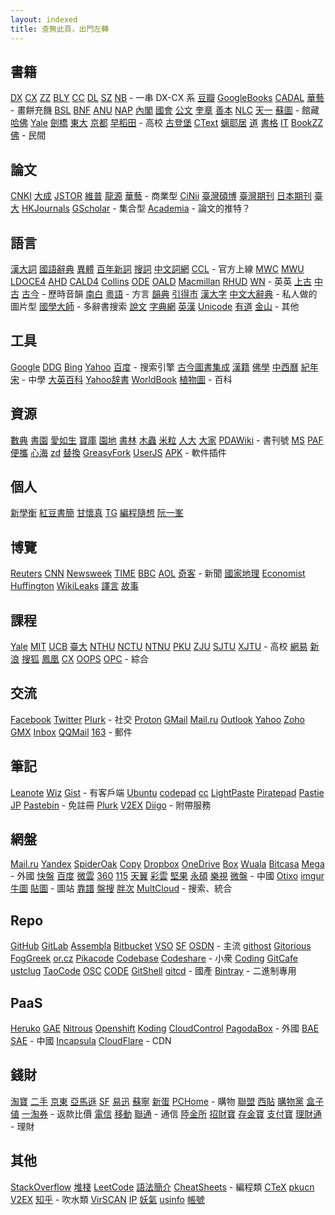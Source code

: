 ```yaml
---
layout: indexed
title: 查無此頁，出門左轉
---
```

## 書籍
<a href="http://edu.duxiu.com/" rel="external">DX</a> <a href="http://edu.sslibrary.com/" rel="external">CX</a> <a href="http://www.zhizhen.com/" rel="external">ZZ</a> <a href="http://www.blyun.com/" rel="external">BLY</a> <a href="http://www.ccelib.com/" rel="external">CC</a> <a href="http://www.dlufl.superlib.net/" rel="external">DL</a> <a href="http://www.szdnet.org.cn/" rel="external">SZ</a> <a href="http://www.nlic.net.cn/" rel="external">NB</a> - 一串 DX-CX 系
<a href="http://book.douban.com/" rel="external">豆瓣</a> <a href="http://books.google.com.tw/" rel="external">GoogleBooks</a> <a href="http://www.cadal.zju.edu.cn/" rel="external">CADAL</a> <a href="http://www.airitibooks.com/" rel="external">華藝</a> - 畫餅充饑
<a href="http://ostasien.digitale-sammlungen.de/en/fs1/home/static.html" rel="external">BSL</a> <a href="http://gallica.bnf.fr/" rel="external">BNF</a> <a href="https://digitalcollections.anu.edu.au/" rel="external">ANU</a> <a href="http://www.nap.edu/" rel="external">NAP</a> <a href="http://www.digital.archives.go.jp/" rel="external">內閣</a> <a href="http://www.ndl.go.jp/" rel="external">國會</a> <a href="http://www.digital.archives.go.jp/" rel="external">公文</a> <a href="http://kyujanggak.snu.ac.kr/" rel="external">奎章</a> <a href="http://rarebook.ncl.edu.tw/rbook.cgi/" rel="external">善本</a> <a href="http://mylib.nlc.gov.cn/" rel="external">NLC</a> <a href="http://www.tianyige.com.cn:8008/" rel="external">天一</a> <a href="http://fzk.szlib.com/AncientBook/Main/Ancient_Index.html" rel="external">蘇圖</a> - 館藏
<a href="http://library.harvard.edu/" rel="external">哈佛</a> <a href="http://www.library.yale.edu/digitalcollections/eal/index.html" rel="external">Yale</a> <a href="http://ebooks.cambridge.org/" rel="external">劍橋</a> <a href="http://imglib.ioc.u-tokyo.ac.jp/" rel="external">東大</a> <a href="http://http://kanji.zinbun.kyoto-u.ac.jp/kanseki" rel="external">京都</a> <a href="http://www.wul.waseda.ac.jp/kotenseki/advanced_search.html" rel="external">早稻田</a> - 高校
<a href="http://www.gutenberg.org/wiki/Main_Page" rel="external">古登堡</a> <a href="http://ctext.org/" rel="external">CText</a> <a href="http://www.xgb.ecnu.edu.cn/jszj/0%E5%8F%A4%E7%B1%8D%E9%A6%96%E9%A1%B5.htm" rel="external">螭耶居</a> <a href="http://www.byscrj.com/jmm/index.htm" rel="external">道</a> <a href="http://shuge.org/" rel="external">書格</a> <a href="http://it-ebooks.info/" rel="external">IT</a> <a href="http://bookzz.org/" rel="external">BookZZ</a> <a href="http://www.gsfw.org/" rel="external">佛</a> - 民間

## 論文
<a href="http://scholar.cnki.net/" rel="external">CNKI</a> <a href="http://www.dachengdata.com/" rel="external">大成</a> <a href="http://www.jstor.org/" rel="external">JSTOR</a> <a href="http://www.cqvip.com/journal/" rel="external">維普</a> <a href="http://www.qikan.com.cn/" rel="external">龍源</a> <a href="http://www.airitilibrary.cn/" rel="external">華藝</a> - 商業型
<a href="http://ci.nii.ac.jp/" rel="external">CiNii</a> <a href="http://ndltd.ncl.edu.tw" rel="external">臺灣碩博</a> <a href="http://readopac.ncl.edu.tw/nclJournal/" rel="external">臺灣期刊</a> <a href="http://ci.nii.ac.jp/ja" rel="external">日本期刊</a> <a href="http://www.press.ntu.edu.tw/ejournal/index.asp" rel="external">臺大</a> <a href="http://sunzi1.lib.hku.hk/hkjo/index.jsp" rel="external">HKJournals</a> <a href="http://scholar.google.com/" rel="external">GScholar</a> - 集合型
<a href="http://www.academia.edu/" rel="external">Academia</a> - 論文的推特？

## 語言
<a href="http://218.78.212.175/hd/APP.asp" rel="external">漢大詞</a> <a href="http://140.111.34.46/newDict/dict/index.html" rel="external">國語辭典</a> <a href="http://dict.variants.moe.edu.tw/main.htm" rel="external">異體</a> <a href="http://bnxc.cihai.com.cn/bnxc" rel="external">百年新詞</a> <a href="http://words.sinica.edu.tw/sou/sou.html" rel="external">搜詞</a> <a href="http://cwn.ling.sinica.edu.tw/" rel="external">中文詞網</a> <a href="http://ccl.pku.edu.cn:8080/ccl_corpus/" rel="external">CCL</a> - 官方上線
<a href="http://www.merriam-webster.com/" rel="external">MWC</a> <a href="http://unabridged.merriam-webster.com/" rel="external">MWU</a> <a href="http://www.ldoceonline.com/" rel="external">LDOCE4</a> <a href="http://www.ahdictionary.com/" rel="external">AHD</a> <a href="http://dictionary.cambridge.org/" rel="external">CALD4</a> <a href="http://www.collinsdictionary.com/" rel="external">Collins</a> <a href="http://www.oxforddictionaries.com/" rel="external">ODE</a> <a href="http://www.oxfordlearnersdictionaries.com/" rel="external">OALD</a> <a href="http://www.macmillandictionary.com/" rel="external">Macmillan</a> <a href="http://dictionary.infoplease.com/" rel="external">RHUD</a> <a href="http://wordnet.princeton.edu/" rel="external">WN</a> - 英英
<a href="http://www.eastling.org/oc/oldage.aspx" rel="external">上古</a> <a href="http://www.eastling.org/tdfweb/midage.aspx" rel="external">中古</a> <a href="http://xiaoxue.iis.sinica.edu.tw/ccr/" rel="external">古今</a> - 歷時音韻
<a href="http://www.eastling.org/tdfweb/cmp.aspx?name=122" rel="external">南白</a> <a href="http://xiaoxue.iis.sinica.edu.tw/yueyu" rel="external">粵語</a> - 方言
<a href="http://ytenx.org/" rel="external">韻典</a> <a href="http://www.mebag.com/index/" rel="external">引得市</a> <a href="http://korat.ibc.ac.th/Dictionary-on-Line/Chinese_Classic/index.html" rel="external">漢大字</a> <a href="http://korat.ibc.ac.th/Dictionary-on-Line/Chinese_Classic_TW/index.html" rel="external">中文大辭典</a> - 私人做的圖片型
<a href="http://www.guoxuedashi.net/zidian/bujian/" rel="external">國學大師</a> - 多辭書搜索
<a href="http://www.wenzi.cn/shuowen/index.HTM" rel="external">說文</a> <a href="http://www.zhongwen.com/zi.htm" rel="external">字典網</a> <a href="http://cdict.info" rel="external">英漢</a> <a href="http://www.unicode.org/Public/zipped/" rel="external">Unicode</a> <a href="http://dict.youdao.com/" rel="external">有道</a> <a href="http://www.iciba.com/" rel="external">金山</a> - 其他

## 工具
<a href="http://www.google.com/" rel="external">Google</a> <a href="https://duckduckgo.com/" rel="external">DDG</a> <a href="http://www.bing.com/" rel="external">Bing</a> <a href="https://www.yahoo.com/" rel="external">Yahoo</a> <a href="http://www.baidu.com/" rel="external">百度</a> - 搜索引擎
<a href="http://gjtsjc.gxu.edu.cn/" rel="external">古今圖書集成</a> <a href="http://hanji.sinica.edu.tw/index.html" rel="external">漢籍</a> <a href="http://dev.ddbc.edu.tw/glossaries/search.php" rel="external">佛學</a> <a href="http://db1x.sinica.edu.tw/sinocal/" rel="external">中西曆</a> <a href="http://www.alai.net/app/index.php/His/" rel="external">紀年</a> <a href="http://webgis.sinica.edu.tw/bsgis/viewer.php" rel="external">宋</a> - 中學
<a href="http://www.britannica.com/" rel="external">大英百科</a> <a href="https://kotobank.jp/" rel="external">Yahoo辞書</a> <a href="http://worldbookonline.com/" rel="external">WorldBook</a> <a href="http://www.plantphoto.cn/" rel="external">植物圖</a> - 百科

## 資源
<a href="http://bbs.gxsd.com.cn/" rel="external">數典</a> <a href="https://www.eshuyuan.net" rel="external">書園</a> <a href="http://forum.er07.com/index.php" rel="external">愛如生</a> <a href="http://www.dushubaoku.cn/forum.php" rel="external">寶庫</a> <a href="http://www.readfree.net/bbs/" rel="external">園地</a> <a href="http://www.booksforest.com/forum.php" rel="external">書林</a> <a href="http://emuch.net/bbs/index.php" rel="external">木蟲</a> <a href="http://www.xiaomili.cn/" rel="external">米粒</a> <a href="http://bbs.pinggu.org/" rel="external">人大</a> <a href="http://club.topsage.com/forum.php" rel="external">大家</a> <a href="http://www.pdawiki.com/forum/forum.php" rel="external">PDAWiki</a> - 書刊號
<a href="http://itellyou.cn/" rel="external">MS</a> <a href="http://portableapps.com/apps" rel="external">PAF</a> <a href="http://forum.portableappc.com/viewtopic.php?f=4&t=386" rel="external">便攜</a> <a href="http://hrtsea.com/" rel="external">心海</a> <a href="http://www.zdfans.com/" rel="external">zd</a> <a href="http://alternativeto.net/" rel="external">替換</a> <a href="https://greasyfork.org/" rel="external">GreasyFork</a> <a href="https://openuserjs.org/" rel="external">UserJS</a> <a href="http://apps.evozi.com/apk-downloader/" rel="external">APK</a> - 軟件插件

## 個人
<a href="http://mypaper.pchome.com.tw/ngoigp" rel="external">新學衡</a> <a href="http://ilofen.blogspot.com/" rel="external">紅豆書簡</a> <a href="http://kan.blog.ntu.edu.tw/" rel="external">甘懷真</a> <a href="http://www.tglin.idv.tw/epaper/epaper_list.htm" rel="external">TG</a> <a href="http://program-think.blogspot.com/" rel="external">編程隨想</a> <a href="http://www.ruanyifeng.com/blog/" rel="external">阮一峯</a>

## 博覽
<a href="http://www.reuters.com/" rel="external">Reuters</a> <a href="http://www.cnn.com/" rel="external">CNN</a> <a href="http://www.newsweek.com/" rel="external">Newsweek</a> <a href="http://time.com/" rel="external">TIME</a> <a href="http://www.bbc.co.uk/" rel="external">BBC</a> <a href="http://www.aol.com/" rel="external">AOL</a> <a href="http://www.solidot.org/" rel="external">奇客</a> - 新聞
<a href="http://www.nationalgeographic.com/" rel="external">國家地理</a> <a href="http://www.economist.com/" rel="external">Economist</a> <a href="http://www.huffingtonpost.com/" rel="external">Huffington</a> <a href="https://wikileaks.org/" rel="external">WikiLeaks</a> <a href="http://www.yeeyan.org/" rel="external">譯言</a> <a href="http://gushi.tw/" rel="external">故事</a>

## 課程
<a href="http://oyc.yale.edu" rel="external">Yale</a> <a href="http://ocw.mit.edu/" rel="external">MIT</a> <a href="http://www.youtube.com/ucberkeley" rel="external">UCB</a> <a href="http://ocw.aca.ntu.edu.tw/ntu-ocw/" rel="external">臺大</a> <a href="http://ocw.nthu.edu.tw/ocw/index.php" rel="external">NTHU</a> <a href="http://ocw.nctu.edu.tw/" rel="external">NCTU</a> <a href="http://ocw.lib.ntnu.edu.tw/" rel="external">NTNU</a> <a href="http://opencourse.pku.edu.cn/" rel="external">PKU</a> <a href="http://ocw.zju.edu.cn/cn/default.jsp" rel="external">ZJU</a> <a href="http://v.sjtu.edu.cn/" rel="external">SJTU</a> <a href="http://oc.xjtu.edu.cn/" rel="external">XJTU</a> - 高校
<a href="http://open.163.com/" rel="external">網易</a> <a href="http://open.sina.com.cn/" rel="external">新浪</a> <a href="http://tv.sohu.com/open/" rel="external">搜狐</a> <a href="http://v.ifeng.com/gongkaike/" rel="external">鳳凰</a> <a href="http://openv.chaoxing.com/" rel="external">CX</a> <a href="http://www.myoops.org/cocw/index.htm" rel="external">OOPS</a> <a href="http://www.opclass.com/" rel="external">OPC</a> - 綜合

## 交流
<a href="https://www.facebook.com/" rel="external">Facebook</a> <a href="https://twitter.com/" rel="external">Twitter</a> <a href="https://www.plurk.com/" rel="external">Plurk</a> - 社交
<a href="https://protonmail.ch/" rel="external">Proton</a> <a href="https://www.gmail.com/" rel="external">GMail</a> <a href="https://mail.ru/" rel="external">Mail.ru</a> <a href="https://outlook.com/" rel="external">Outlook</a> <a href="https://mail.yahoo.com/" rel="external">Yahoo</a> <a href="https://www.zoho.com/mail/" rel="external">Zoho</a> <a href="http://www.gmx.com/" rel="external">GMX</a> <a href="http://www.inbox.lv/" rel="external">Inbox</a> <a href="https://mail.qq.com/" rel="external">QQMail</a> <a href="http://mail.163.com/" rel="external">163</a> - 郵件

## 筆記
<a href="https://leanote.com/" rel="external">Leanote</a> <a href="http://www.wiz.cn/" rel="external">Wiz</a> <a href="https://gist.github.com/" rel="external">Gist</a> - 有客戶端
<a href="http://paste.ubuntu.com/" rel="external">Ubuntu</a> <a href="http://codepad.org/" rel="external">codepad</a> <a href="http://notepad.cc/" rel="external">cc</a> <a href="http://p.fdzh.org/" rel="external">LightPaste</a> <a href="http://piratepad.net/ep/pad/newpad" rel="external">Piratepad</a> <a href="http://pastie.org/" rel="external">Pastie</a> <a href="https://justpaste.it/" rel="external">JP</a> <a href="http://www.pastebin.ca/" rel="external">Pastebin</a> - 免註冊
<a href="https://paste.plurk.com/" rel="external">Plurk</a> <a href="https://www.v2ex.com/notes" rel="external">V2EX</a> <a href="https://www.diigo.com/" rel="external">Diigo</a> - 附帶服務

## 網盤
<a href="https://cloud.mail.ru/" rel="external">Mail.ru</a> <a href="https://disk.yandex.com" rel="external">Yandex</a> <a href="https://spideroak.com/" rel="external">SpiderOak</a> <a href="https://www.copy.com/" rel="external">Copy</a> <a href="https://www.dropbox.com/" rel="external">Dropbox</a> <a href="https://onedrive.com" rel="external">OneDrive</a> <a href="https://www.box.com/" rel="external">Box</a> <a href="https://www.wuala.com/" rel="external">Wuala</a> <a href="https://www.bitcasa.com/" rel="external">Bitcasa</a> <a href="http://mega.co.nz" rel="external">Mega</a> - 外國
<a href="http://www.kuaipan.cn/home.htm" rel="external">快盤</a> <a href="http://pan.baidu.com/" rel="external">百度</a> <a href="http://www.weiyun.com/" rel="external">微雲</a> <a href="http://yunpan.360.cn/" rel="external">360</a> <a href="http://115.com/" rel="external">115</a> <a href="http://cloud.189.cn/" rel="external">天翼</a> <a href="https://caiyun.feixin.10086.cn/" rel="external">彩雲</a> <a href="https://jianguoyun.com/" rel="external">堅果</a> <a href="http://www.ys168.com/" rel="external">永碩</a> <a href="http://cloud.letv.com/webdisk/zt/index" rel="external">樂視</a> <a href="http://vdisk.weibo.com/" rel="external">微盤</a> - 中國
<a href="http://otixo.com/" rel="external">Otixo</a> <a href="http://imgur.com/" rel="external">imgur</a> <a href="http://ntu.me/" rel="external">牛圖</a> <a href="http://tietuku.com/" rel="external">貼圖</a> - 圖站
<a href="http://kaopu.so/" rel="external">靠譜</a> <a href="http://www.pansou.com/" rel="external">盤搜</a> <a href="http://www.panc.cc/" rel="external">胖次</a> <a href="https://www.multcloud.com/" rel="external">MultCloud</a> - 搜索、統合

## Repo
<a href="https://github.com/" rel="external">GitHub</a> <a href="https://about.gitlab.com/" rel="external">GitLab</a> <a href="https://www.assembla.com/" rel="external">Assembla</a> <a href="https://bitbucket.org/" rel="external">Bitbucket</a> <a href="http://visualstudioonline.com/" rel="external">VSO</a> <a href="http://sf.net" rel="external">SF</a> <a href="http://osdn.jp/" rel="external">OSDN</a> - 主流
<a href="http://githost.com/" rel="external">githost</a> <a href="https://gitorious.org/" rel="external">Gitorious</a> <a href="http://www.fogcreek.com/kiln/" rel="external">FogGreek</a> <a href="http://repo.or.cz/" rel="external">or.cz</a> <a href="https://pikacode.com/" rel="external">Pikacode</a> <a href="https://www.codebasehq.com/" rel="external">Codebase</a> <a href="http://codeshare.io/" rel="external">Codeshare</a> - 小衆
<a href="https://coding.net/" rel="external">Coding</a> <a href="https://gitcafe.com/" rel="external">GitCafe</a> <a href="https://git.ustclug.org/" rel="external">ustclug</a> <a href="http://code.taobao.org/" rel="external">TaoCode</a> <a href="http://git.oschina.net/" rel="external">OSC</a> <a href="http://code.csdn.net/" rel="external">CODE</a> <a href="https://gitshell.com/" rel="external">GitShell</a> <a href="http://www.gitcd.com/" rel="external">gitcd</a> - 國產
<a href="https://bintray.com/" rel="external">Bintray</a> - 二進制專用

## PaaS
<a href="http://www.heroku.com/" rel="external">Heruko</a> <a href="https://appengine.google.com/" rel="external">GAE</a> <a href="https://www.nitrous.io/" rel="external">Nitrous</a> <a href="https://openshift.redhat.com/app/" rel="external">Openshift</a> <a href="https://koding.com/" rel="external">Koding</a> <a href="https://www.cloudcontrol.com/" rel="external">CloudControl</a> <a href="https://pagodabox.com/" rel="external">PagodaBox</a> - 外國
<a href="http://developer.baidu.com/cloud/rt" rel="external">BAE</a> <a href="http://sae.sina.com.cn/" rel="external">SAE</a> - 中國
<a href="http://www.incapsula.com/" rel="external">Incapsula</a> <a href="https://www.cloudflare.com/" rel="external">CloudFlare</a> - CDN

## 錢財
<a href="http://www.taobao.com/" rel="external">淘寶</a> <a href="http://2.taobao.com/" rel="external">二手</a> <a href="http://jd.com/" rel="external">京東</a> <a href="http://www.amazon.cn/" rel="external">亞馬遜</a> <a href="http://www.sfbest.com" rel="external">SF</a> <a href="http://www.51buy.com/" rel="external">易迅</a> <a href="http://www.suning.com/" rel="external">蘇寧</a> <a href="http://www.newegg.cn/" rel="external">新蛋</a> <a href="http://global.pchome.com.tw/index/" rel="external">PCHome</a> - 購物
<a href="http://pub.alimama.com/myunion.htm#!/promo/self/items" rel="external">聯盟</a> <a href="http://www.xitie.com" rel="external">西貼</a> <a href="http://www.gwdang.com/" rel="external">購物黨</a> <a href="http://www.box-z.com/" rel="external">盒子</a> <a href="http://www.smzdm.com/" rel="external">値</a> <a href="http://quan.etao.com/" rel="external">一淘券</a> - 返款比價
<a href="http://189.cn/" rel="external">電信</a> <a href="http://10086.cn/" rel="external">移動</a> <a href="www.10010.com" rel="external">聯通</a> - 通信
<a href="https://www.lu.com/?lufax_ref=https%3A%2F%2Flist.lu.com%2Flist%2Fxinbao" rel="external">陸金所</a> <a href="https://zhaocaibao.alipay.com/pf/productList.htm" rel="external">招財寶</a> <a href="https://goldetfprod.alipay.com/" rel="external">存金寶</a> <a href="https://www.alipay.com/" rel="external">支付寶</a> <a href="https://qian.tenpay.com/" rel="external">理財通</a> - 理財

## 其他
<a href="http://stackoverflow.com/" rel="external">StackOverflow</a> <a href="http://segmentfault.com/" rel="external">堆棧</a> <a href="https://leetcode.com/" rel="external">LeetCode</a> <a href="http://learnxinyminutes.com/" rel="external">語法簡介</a> <a href="http://www.cheat-sheets.org/" rel="external">CheatSheets</a> - 編程類
<a href="http://bbs.ctex.org/forum.php" rel="external">CTeX</a> <a href="http://www.pkucn.com/forum.php" rel="external">pkucn</a> <a href="http://www.v2ex.com/" rel="external">V2EX</a> <a href="http://www.zhihu.com/" rel="external">知乎</a> - 吹水類
<a href="http://www.virscan.org/" rel="external">VirSCAN</a> <a href="http://ip.chinaz.com/" rel="external">IP</a> <a href="http://www.u17.com/" rel="external">妖氣</a> <a href="http://usinfo.me/" rel="external">usinfo</a> <a href="http://www.orzorz.cn/" rel="external">帳號</a>